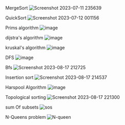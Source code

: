 MergeSort
![Screenshot 2023-07-11 235639](https://github.com/chetansy08/CHETAN1BM22AI401/assets/137137686/3b22ee87-ceb7-468b-85e5-72b8d906ec2b)


QuickSort
![Screenshot 2023-07-12 001156](https://github.com/chetansy08/CHETAN1BM22AI401/assets/137137686/7b4993ed-ef8a-41af-aeb1-9c871b77bd92)


Prims algorithm
![image](https://github.com/chetansy08/CHETAN1BM22AI401/assets/137137686/4f3005db-90fd-4747-b81d-f9995a4fe327)

dijstra's  algorithm
![image](https://github.com/chetansy08/CHETAN1BM22AI401/assets/137137686/1459cc57-98dc-49a5-99ca-992834bd87c3)

kruskal's algorithm 
![image](https://github.com/chetansy08/CHETAN1BM22AI401/assets/137137686/ba083efd-dfb3-4995-aaca-b7ad6c3844e2)


DFS
![image](https://github.com/chetansy08/CHETAN1BM22AI401/assets/137137686/fadf3ee9-bbc4-4ba0-be88-65193d4bfe76)

Bfs
![Screenshot 2023-08-17 212725](https://github.com/chetansy08/CHETAN1BM22AI401/assets/137137686/a743bb68-8fce-4bad-9433-9a31223b92c0)

Insertion sort
![Screenshot 2023-08-17 214537](https://github.com/chetansy08/CHETAN1BM22AI401/assets/137137686/bfc0e954-3bb4-47c3-bd4f-ac44c08b5e81)

Harspool Algorithm
![image](https://github.com/chetansy08/CHETAN1BM22AI401/assets/137137686/12121645-3c82-4303-bfbd-c3e5bfb61e6b)

Topological sorting
![Screenshot 2023-08-17 221300](https://github.com/chetansy08/CHETAN1BM22AI401/assets/137137686/078cc19f-1690-41b8-becf-f902589b790b)

sum Of subsets
![sos](https://github.com/chetansy08/CHETAN1BM22AI401/assets/137137686/c11bcd9c-e05c-4e71-b874-5b3ac9af8fe0)

N-Queens problem
![N-queen](https://github.com/chetansy08/CHETAN1BM22AI401/assets/137137686/e54daead-f8cd-4098-a950-57db128b4516)

